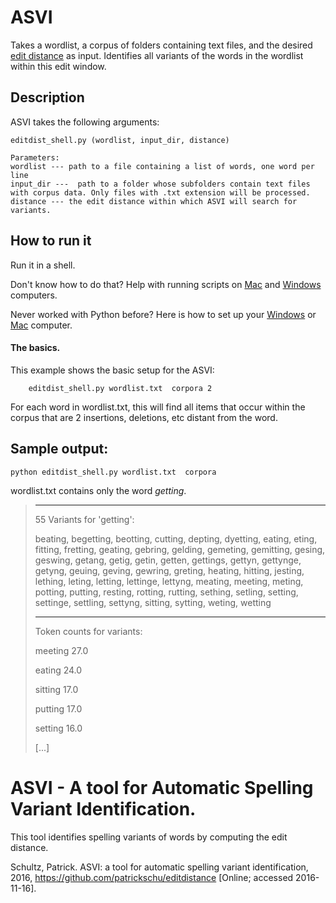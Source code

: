 # ASVI
Takes a wordlist, a corpus of folders containing text files, and the desired [edit distance](http://www.nltk.org/_modules/nltk/metrics/distance.html) as input. 
Identifies all variants of the words in the wordlist within this edit window. 

## Description
ASVI takes the following arguments:

    editdist_shell.py (wordlist, input_dir, distance)
    
    Parameters:
    wordlist --- path to a file containing a list of words, one word per line 
    input_dir ---  path to a folder whose subfolders contain text files with corpus data. Only files with .txt extension will be processed. 
    distance --- the edit distance within which ASVI will search for variants.  

## How to run it
Run it in a shell. 

Don't know how to do that? Help with running scripts on [Mac](https://github.com/tgdp/tools/blob/master/run_mac.MD) and [Windows](https://github.com/tgdp/tools/blob/master/run_windows.MD) computers. 

Never worked with Python before? Here is how to set up your [Windows](https://github.com/tgdp/tools/blob/master/setup_windows.MD) or [Mac](https://github.com/tgdp/tools/blob/master/setup_mac.MD) computer. 

#### The basics. 

This example shows the basic setup for the ASVI: 

        editdist_shell.py wordlist.txt  corpora 2

    
For each word in wordlist.txt, this will find all items that occur within the corpus that are 2 insertions, deletions, etc distant from the word. 


## Sample output:

    python editdist_shell.py wordlist.txt  corpora

wordlist.txt contains only the word _getting_. 

>***
>55 Variants for 'getting':
>
>beating, begetting, beotting, cutting, depting, dyetting, eating, eting, fitting, fretting, geating, gebring, gelding, gemeting, gemitting, gesing, geswing, getang, getig, getin, getten, gettings, gettyn, gettynge, getyng, geuing, geving, gewring, greting, heating, hitting, jesting, lething, leting, letting, lettinge, lettyng, meating, meeting, meting, potting, putting, resting, rotting, rutting, sething, setling, setting, settinge, settling, settyng, sitting, sytting, weting, wetting
>
>
>***
>
>Token counts for variants:
>
>meeting 27.0
>
>eating 24.0
>
>sitting 17.0
>
>putting 17.0
>
>setting 16.0
>
>[...]


# ASVI - A tool for Automatic Spelling Variant Identification. 
This tool identifies spelling variants of words by computing the edit distance. 


Schultz, Patrick. ASVI: a tool for automatic spelling variant identification, 2016, https://github.com/patrickschu/editdistance [Online; accessed 2016-11-16].